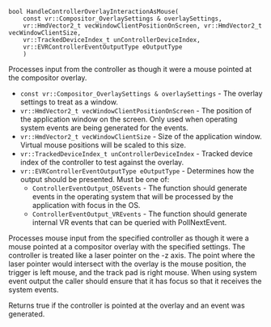 	bool HandleControllerOverlayInteractionAsMouse( 
		const vr::Compositor_OverlaySettings & overlaySettings, 
		vr::HmdVector2_t vecWindowClientPositionOnScreen, vr::HmdVector2_t vecWindowClientSize,
		vr::TrackedDeviceIndex_t unControllerDeviceIndex, 
		vr::EVRControllerEventOutputType eOutputType
		)

Processes input from the controller as though it were a mouse pointed at the compositor overlay.

* `const vr::Compositor_OverlaySettings & overlaySettings` - The overlay settings to treat as a window.
* `vr::HmdVector2_t vecWindowClientPositionOnScreen` - The position of the application window on the screen. Only used when operating system events are being generated for the events.
* `vr::HmdVector2_t vecWindowClientSize` - Size of the application window. Virtual mouse positions will be scaled to this size.
* `vr::TrackedDeviceIndex_t unControllerDeviceIndex` - Tracked device index of the controller to test against the overlay.
* `vr::EVRControllerEventOutputType eOutputType` - Determines how the output should be presented. Must be one of:
  * `ControllerEventOutput_OSEvents` - The function should generate events in the operating system that will be processed by the application with focus in the OS.
  * `ControllerEventOutput_VREvents` - The function should generate internal VR events that can be queried with PollNextEvent.


Processes mouse input from the specified controller as though it were a mouse pointed at a compositor overlay with the specified settings. The controller is treated like a laser pointer on the -z axis. The point where the laser pointer would intersect with the overlay is the mouse position, the trigger is left mouse, and the track pad is right mouse. When using system event output the caller should ensure that it has focus so that it receives the system events. 

Returns true if the controller is pointed at the overlay and an event was generated.
